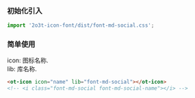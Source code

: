 
### 初始化引入

```js
import '2o3t-icon-font/dist/font-md-social.css';
```

### 简单使用

<ot-notice color="info">
icon: 图标名称.
<br>
lib: 库名称.
</ot-notice>

```html
<ot-icon icon="name" lib="font-md-social"></ot-icon>
<!-- <i class="font-md-social font-md-social-name"></i> -->
```
